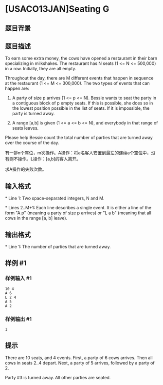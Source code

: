 # [USACO13JAN]Seating G

## 题目背景



## 题目描述

To earn some extra money, the cows have opened a restaurant in their barn specializing in milkshakes.  The restaurant has N seats (1 <= N <= 500,000) in a row. Initially, they are all empty.

Throughout the day, there are M different events that happen in sequence at the restaurant (1 <= M <= 300,000).  The two types of events that can happen are:

1. A party of size p arrives (1 <= p <= N). Bessie wants to seat the party in a contiguous block of p empty seats. If this is possible, she does so in the lowest position possible in the list of seats.  If it is impossible, the party is turned away.

2. A range [a,b] is given (1 <= a <= b <= N), and everybody in that range of seats leaves.

Please help Bessie count the total number of parties that are turned away over the course of the day.

有一排n个座位，m次操作。A操作：将a名客人安置到最左的连续a个空位中，没有则不操作。L操作：[a,b]的客人离开。

求A操作的失败次数。


## 输入格式

\* Line 1: Two space-separated integers, N and M.

\* Lines 2..M+1: Each line describes a single event.  It is either a line of the form "A p" (meaning a party of size p arrives) or "L a b" (meaning that all cows in the range [a, b] leave).


## 输出格式

\* Line 1: The number of parties that are turned away.


## 样例 #1

### 样例输入 #1
```
10 4 
A 6 
L 2 4 
A 5 
A 2 
```

### 样例输出 #1

```
1 
```

## 提示

There are 10 seats, and 4 events.  First, a party of 6 cows arrives.  Then all cows in seats 2..4 depart.  Next, a party of 5 arrives, followed by a party of 2.


Party #3 is turned away.  All other parties are seated.

